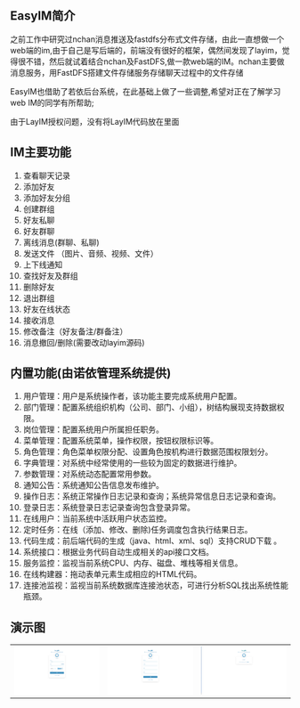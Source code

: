 ## EasyIM简介

之前工作中研究过nchan消息推送及fastdfs分布式文件存储，由此一直想做一个web端的im,由于自己是写后端的，前端没有很好的框架，偶然间发现了layim，觉得很不错，然后就试着结合nchan及FastDFS,做一款web端的IM。nchan主要做消息服务，用FastDFS搭建文件存储服务存储聊天过程中的文件存储

EasyIM也借助了若依后台系统，在此基础上做了一些调整,希望对正在了解学习web IM的同学有所帮助;

由于LayIM授权问题，没有将LayIM代码放在里面


## IM主要功能
1.  查看聊天记录
2.  添加好友
3.  添加好友分组
4.  创建群组
5.  好友私聊
6.  好友群聊
7.  离线消息(群聊、私聊)
8.  发送文件 （图片、音频、视频、文件）
9.  上下线通知
10. 查找好友及群组
11. 删除好友
12. 退出群组
13. 好友在线状态
14. 接收消息
15. 修改备注（好友备注/群备注）
16. 消息撤回/删除(需要改动layim源码)

## 内置功能(由诺依管理系统提供)
1.  用户管理：用户是系统操作者，该功能主要完成系统用户配置。
2.  部门管理：配置系统组织机构（公司、部门、小组），树结构展现支持数据权限。
3.  岗位管理：配置系统用户所属担任职务。
4.  菜单管理：配置系统菜单，操作权限，按钮权限标识等。
5.  角色管理：角色菜单权限分配、设置角色按机构进行数据范围权限划分。
6.  字典管理：对系统中经常使用的一些较为固定的数据进行维护。
7.  参数管理：对系统动态配置常用参数。
8.  通知公告：系统通知公告信息发布维护。
9.  操作日志：系统正常操作日志记录和查询；系统异常信息日志记录和查询。
10. 登录日志：系统登录日志记录查询包含登录异常。
11. 在线用户：当前系统中活跃用户状态监控。
12. 定时任务：在线（添加、修改、删除)任务调度包含执行结果日志。
13. 代码生成：前后端代码的生成（java、html、xml、sql）支持CRUD下载 。
14. 系统接口：根据业务代码自动生成相关的api接口文档。
15. 服务监控：监视当前系统CPU、内存、磁盘、堆栈等相关信息。
16. 在线构建器：拖动表单元素生成相应的HTML代码。
17. 连接池监视：监视当前系统数据库连接池状态，可进行分析SQL找出系统性能瓶颈。

## 演示图

<table>
    <tr>
        <td><img src="https://github.com/liunian-robert/EasyIM/blob/master/demo-picture/login.png"/></td>
        <td><img src="https://github.com/liunian-robert/EasyIM/blob/master/demo-picture/register.png"/></td>
        <td><img src="https://github.com/liunian-robert/EasyIM/blob/master/demo-picture/registersuccess.png"/></td>
    </tr>
    
</table>